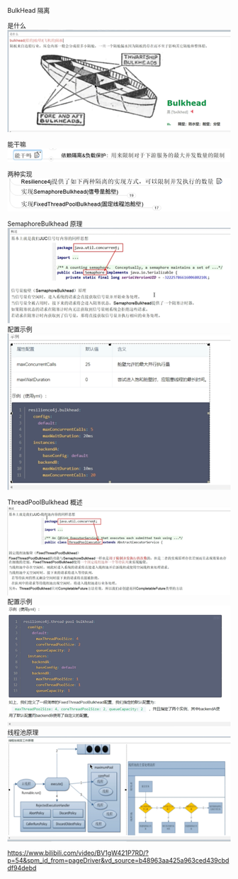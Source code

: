 BulkHead 隔离

是什么
![img.png](img.png)

能干嘛
![img_1.png](img_1.png)

两种实现
![img_2.png](img_2.png)

SemaphoreBulkhead
原理
![img_3.png](img_3.png)
配置示例
![img_4.png](img_4.png)


ThreadPoolBulkhead
概述
![img_5.png](img_5.png)
配置示例
![img_6.png](img_6.png)
线程池原理
![img_7.png](img_7.png)





https://www.bilibili.com/video/BV1gW421P7RD/?p=54&spm_id_from=pageDriver&vd_source=b48963aa425a963ced439cbddf94debd


















